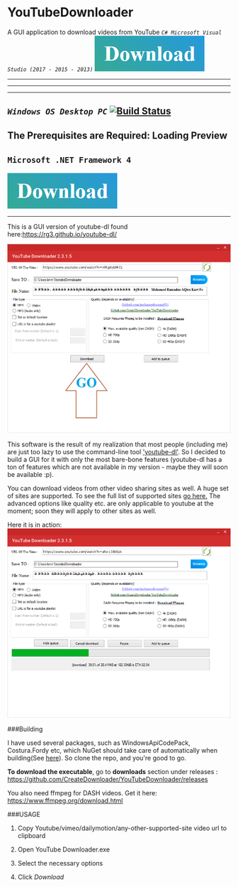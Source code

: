 # YouTubeDownloader
A GUI application to download videos from YouTube
*`C# Microsoft Visual Studio (2017 - 2015 - 2013)`*
 [![Build YouTube Downloader](https://raw.githubusercontent.com/CreateDownloader/KugouDownloader/master/Download.PNG)](https://github.com/CreateDownloader/YouTubeDownloader/releases/tag/Debug)
 ***
  ***
***
## ***``Windows OS Desktop PC``*** [![Build Status](https://ci.appveyor.com/api/projects/status/um3h4xqen7vql7o2/branch/master?svg=true)](https://github.com/CreateDownloader/YouTubeDownloader-MaterialDesign/)
## The Prerequisites are Required: Loading Preview   
## **`Microsoft .NET Framework 4`**
 [![Build You need dot net framework 4 to run the application. Get it here Downloader](https://raw.githubusercontent.com/CreateDownloader/KugouDownloader/master/Download.PNG)](https://www.microsoft.com/en-in/download/details.aspx?id=17851)
***

This is a GUI version of youtube-dl found here:https://rg3.github.io/youtube-dl/

![Screenshot](Youtube-downloader.png)

This software is the result of my realization that most people (including me) are just too lazy to use the command-line tool ['youtube-dl'](https://rg3.github.io/youtube-dl/). So I decided to build a GUI for it with only the most bare-bone features (youtube-dl has a ton of features which are not available in my version - maybe they will soon be available :p).

You can download videos from other video sharing sites as well. A huge set of sites are supported. To see the full list of supported sites [go here.](https://rg3.github.io/youtube-dl/supportedsites.html) The advanced options like quality etc. are only applicable to youtube at the moment; soon they will apply to other sites as well.

Here it is in action:
![screenshot](Youtube-downloader2.png)


###Building

I have used several packages, such as WindowsApiCodePack, Costura.Fordy etc, which NuGet should take care of automatically when building(See [here](https://docs.nuget.org/Consume/Package-Restore)). So clone the repo, and you're good to go.

**To download the executable**, go to **downloads** section under releases : https://github.com/CreateDownloader/YouTubeDownloader/releases


You also need ffmpeg for DASH videos. Get it here: https://www.ffmpeg.org/download.html

###USAGE

1. Copy Youtube/vimeo/dailymotion/any-other-supported-site video url to clipboard

2. Open YouTube Downloader.exe

3. Select the necessary options

4. Click *Download*
